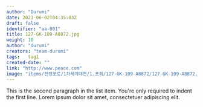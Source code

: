```yaml
---
author: "Durumi"
date: 2021-06-02T04:35:03Z
draft: false
identifier: "aa-001"
title: 127-GK-109-A8872.jpg
weight: 10
author: "durumi"
creators: "team-durumi"
tags:	tag1
created-date: ""
link: "http://www.peace.com"
image: "items/전쟁포로/1차세계대전/1.포획/127-GK-109-A8872/127-GK-109-A8872.png"
---
```



This is the second paragraph in the list item. You're
only required to indent the first line. Lorem ipsum dolor
sit amet, consectetuer adipiscing elit.